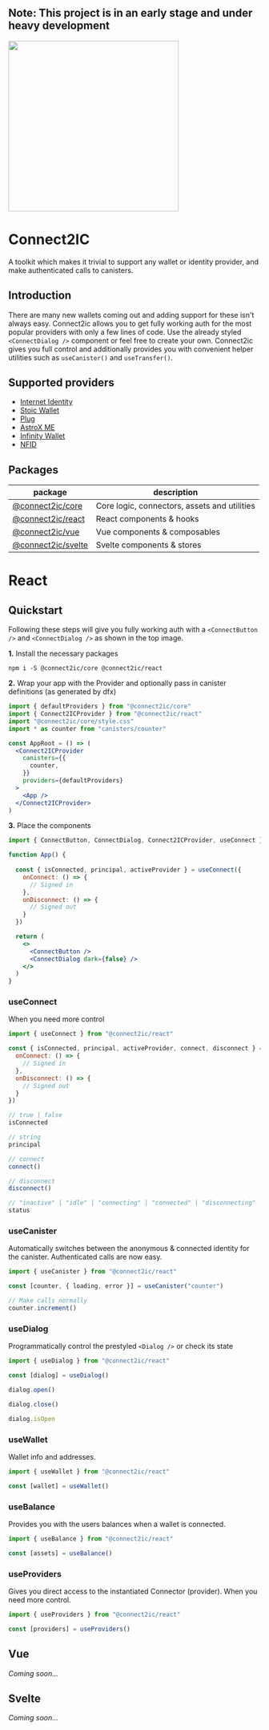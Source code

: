 ## Note: This project is in an early stage and under heavy development

<img height=340 src="https://i.imgur.com/aGREctC.png" />

# Connect2IC
A toolkit which makes it trivial to support any wallet or identity provider, and make authenticated calls to canisters.
## Introduction
There are many new wallets coming out and adding support for these isn't always easy. Connect2ic allows you to get fully working auth for the most popular providers with only a few lines of code. Use the already styled `<ConnectDialog />` component or feel free to create your own. Connect2ic gives you full control and additionally provides you with convenient helper utilities such as `useCanister()` and `useTransfer()`.

## Supported providers
- [Internet Identity](https://identity.ic0.app/)
- [Stoic Wallet](https://plugwallet.ooo/)
- [Plug](https://plugwallet.ooo/)
- [AstroX ME](https://astrox.me)
- [Infinity Wallet](https://chrome.google.com/webstore/detail/infinity-wallet/jnldfbidonfeldmalbflbmlebbipcnle)
- [NFID](https://nfid.one)

## Packages
| package | description |
| ----------- | ----------- |
| [@connect2ic/core]() | Core logic, connectors, assets and utilities |
| [@connect2ic/react]() | React components & hooks |
| [@connect2ic/vue]() | Vue components & composables |
| [@connect2ic/svelte]() | Svelte components & stores |

# React

## Quickstart

Following these steps will give you fully working auth with a `<ConnectButton />` and `<ConnectDialog />` as shown in the top image.

**1.** Install the necessary packages

```
npm i -S @connect2ic/core @connect2ic/react
```


**2.** Wrap your app with the Provider and optionally pass in canister definitions (as generated by dfx)

```jsx
import { defaultProviders } from "@connect2ic/core"
import { Connect2ICProvider } from "@connect2ic/react"
import "@connect2ic/core/style.css"
import * as counter from "canisters/counter"

const AppRoot = () => (
  <Connect2ICProvider
    canisters={{
      counter,
    }}
    providers={defaultProviders}
  >
    <App />
  </Connect2ICProvider>
)

```

**3.** Place the components

```jsx
import { ConnectButton, ConnectDialog, Connect2ICProvider, useConnect } from "@connect2ic/react"

function App() {
  
  const { isConnected, principal, activeProvider } = useConnect({
    onConnect: () => {
      // Signed in
    },
    onDisconnect: () => {
      // Signed out
    }
  })

  return (
    <>
      <ConnectButton />
      <ConnectDialog dark={false} />
    </>
  )
}

```

### useConnect
When you need more control
```jsx
import { useConnect } from "@connect2ic/react"

const { isConnected, principal, activeProvider, connect, disconnect } = useConnect({
  onConnect: () => {
    // Signed in
  },
  onDisconnect: () => {
    // Signed out
  }
})

// true | false
isConnected

// string
principal

// connect
connect()

// disconnect
disconnect()

// "inactive" | "idle" | "connecting" | "connected" | "disconnecting"
status
```

### useCanister
Automatically switches between the anonymous & connected identity for the canister. Authenticated calls are now easy.
```jsx
import { useCanister } from "@connect2ic/react"

const [counter, { loading, error }] = useCanister("counter")

// Make calls normally
counter.increment()
```

### useDialog
Programmatically control the prestyled `<Dialog />` or check its state
```jsx
import { useDialog } from "@connect2ic/react"

const [dialog] = useDialog()

dialog.open()

dialog.close()

dialog.isOpen
```

### useWallet
Wallet info and addresses.
```jsx
import { useWallet } from "@connect2ic/react"

const [wallet] = useWallet()
```

### useBalance
Provides you with the users balances when a wallet is connected.
```jsx
import { useBalance } from "@connect2ic/react"

const [assets] = useBalance()
```

### useProviders
Gives you direct access to the instantiated Connector (provider). When you need more control.
```jsx
import { useProviders } from "@connect2ic/react"

const [providers] = useProviders()
```

## Vue

*Coming soon...*

## Svelte

*Coming soon...*

